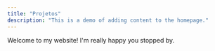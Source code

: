 ```yaml
---
title: "Projetos"
description: "This is a demo of adding content to the homepage."
---
```

Welcome to my website! I'm really happy you stopped by.
